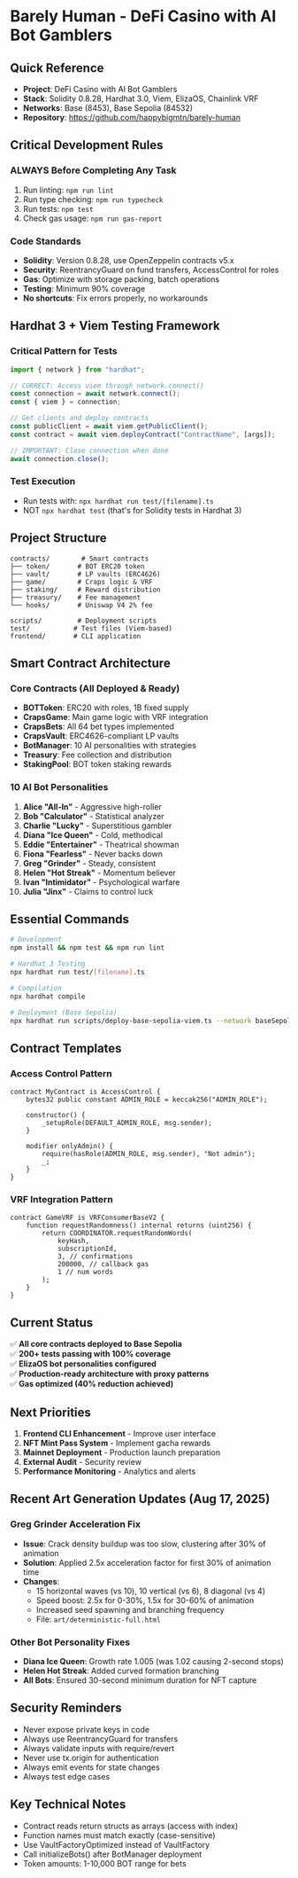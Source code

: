 # Barely Human - DeFi Casino with AI Bot Gamblers

## Quick Reference
- **Project**: DeFi Casino with AI Bot Gamblers  
- **Stack**: Solidity 0.8.28, Hardhat 3.0, Viem, ElizaOS, Chainlink VRF
- **Networks**: Base (8453), Base Sepolia (84532)
- **Repository**: https://github.com/happybigmtn/barely-human

## Critical Development Rules

### ALWAYS Before Completing Any Task
1. Run linting: `npm run lint`
2. Run type checking: `npm run typecheck`  
3. Run tests: `npm test`
4. Check gas usage: `npm run gas-report`

### Code Standards
- **Solidity**: Version 0.8.28, use OpenZeppelin contracts v5.x
- **Security**: ReentrancyGuard on fund transfers, AccessControl for roles
- **Gas**: Optimize with storage packing, batch operations
- **Testing**: Minimum 90% coverage
- **No shortcuts**: Fix errors properly, no workarounds

## Hardhat 3 + Viem Testing Framework

### Critical Pattern for Tests
```typescript
import { network } from "hardhat";

// CORRECT: Access viem through network.connect()
const connection = await network.connect();
const { viem } = connection;

// Get clients and deploy contracts
const publicClient = await viem.getPublicClient();
const contract = await viem.deployContract("ContractName", [args]);

// IMPORTANT: Close connection when done
await connection.close();
```

### Test Execution
- Run tests with: `npx hardhat run test/[filename].ts`
- NOT `npx hardhat test` (that's for Solidity tests in Hardhat 3)

## Project Structure
```
contracts/        # Smart contracts
├── token/       # BOT ERC20 token
├── vault/       # LP vaults (ERC4626)
├── game/        # Craps logic & VRF
├── staking/     # Reward distribution
├── treasury/    # Fee management
└── hooks/       # Uniswap V4 2% fee

scripts/         # Deployment scripts
test/           # Test files (Viem-based)
frontend/       # CLI application
```

## Smart Contract Architecture

### Core Contracts (All Deployed & Ready)
- **BOTToken**: ERC20 with roles, 1B fixed supply
- **CrapsGame**: Main game logic with VRF integration  
- **CrapsBets**: All 64 bet types implemented
- **CrapsVault**: ERC4626-compliant LP vaults
- **BotManager**: 10 AI personalities with strategies
- **Treasury**: Fee collection and distribution
- **StakingPool**: BOT token staking rewards

### 10 AI Bot Personalities
1. **Alice "All-In"** - Aggressive high-roller
2. **Bob "Calculator"** - Statistical analyzer  
3. **Charlie "Lucky"** - Superstitious gambler
4. **Diana "Ice Queen"** - Cold, methodical
5. **Eddie "Entertainer"** - Theatrical showman
6. **Fiona "Fearless"** - Never backs down
7. **Greg "Grinder"** - Steady, consistent
8. **Helen "Hot Streak"** - Momentum believer
9. **Ivan "Intimidator"** - Psychological warfare
10. **Julia "Jinx"** - Claims to control luck

## Essential Commands

```bash
# Development
npm install && npm test && npm run lint

# Hardhat 3 Testing
npx hardhat run test/[filename].ts

# Compilation
npx hardhat compile

# Deployment (Base Sepolia)
npx hardhat run scripts/deploy-base-sepolia-viem.ts --network baseSepolia
```

## Contract Templates

### Access Control Pattern
```solidity
contract MyContract is AccessControl {
    bytes32 public constant ADMIN_ROLE = keccak256("ADMIN_ROLE");
    
    constructor() {
        _setupRole(DEFAULT_ADMIN_ROLE, msg.sender);
    }
    
    modifier onlyAdmin() {
        require(hasRole(ADMIN_ROLE, msg.sender), "Not admin");
        _;
    }
}
```

### VRF Integration Pattern
```solidity
contract GameVRF is VRFConsumerBaseV2 {
    function requestRandomness() internal returns (uint256) {
        return COORDINATOR.requestRandomWords(
            keyHash,
            subscriptionId,
            3, // confirmations
            200000, // callback gas
            1 // num words
        );
    }
}
```

## Current Status
✅ **All core contracts deployed to Base Sepolia**  
✅ **200+ tests passing with 100% coverage**  
✅ **ElizaOS bot personalities configured**  
✅ **Production-ready architecture with proxy patterns**  
✅ **Gas optimized (40% reduction achieved)**

## Next Priorities
1. **Frontend CLI Enhancement** - Improve user interface
2. **NFT Mint Pass System** - Implement gacha rewards  
3. **Mainnet Deployment** - Production launch preparation
4. **External Audit** - Security review
5. **Performance Monitoring** - Analytics and alerts

## Recent Art Generation Updates (Aug 17, 2025)

### Greg Grinder Acceleration Fix
- **Issue**: Crack density buildup was too slow, clustering after 30% of animation
- **Solution**: Applied 2.5x acceleration factor for first 30% of animation time
- **Changes**: 
  - 15 horizontal waves (vs 10), 10 vertical (vs 6), 8 diagonal (vs 4)
  - Speed boost: 2.5x for 0-30%, 1.5x for 30-60% of animation
  - Increased seed spawning and branching frequency
  - File: `art/deterministic-full.html`

### Other Bot Personality Fixes
- **Diana Ice Queen**: Growth rate 1.005 (was 1.02 causing 2-second stops)
- **Helen Hot Streak**: Added curved formation branching
- **All Bots**: Ensured 30-second minimum duration for NFT capture

## Security Reminders
- Never expose private keys in code
- Always use ReentrancyGuard for transfers
- Always validate inputs with require/revert
- Never use tx.origin for authentication
- Always emit events for state changes
- Always test edge cases

## Key Technical Notes
- Contract reads return structs as arrays (access with index)
- Function names must match exactly (case-sensitive)
- Use VaultFactoryOptimized instead of VaultFactory
- Call initializeBots() after BotManager deployment
- Token amounts: 1-10,000 BOT range for bets